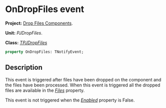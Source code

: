 # OnDropFiles event #

**Project:** [Drop Files Components](../API.md).

**Unit:** _PJDropFiles_.

**Class:** _[TPJDropFiles](./TPJDropFiles.md)_

```pascal
property OnDropFiles: TNotifyEvent;
```

## Description ##

This event is triggered after files have been dropped on the component and the files have been processed. When this event is triggered all the dropped files are available in the _[Files](./TPJDropFiles-Files.md)_  property.

This event is not triggered when the _[Enabled](./TPJDropFiles-Enabled.md)_ property is False.